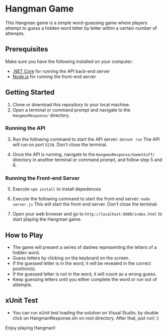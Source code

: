 # Hangman Game

This Hangman game is a simple word-guessing game where players attempt to guess a hidden word letter by letter within a certain number of attempts.

## Prerequisites

Make sure you have the following installed on your computer:

- [.NET Core](https://dotnet.microsoft.com/download) for running the API back-end server
- [Node.js](https://nodejs.org/) for running the front-end server

## Getting Started

1. Clone or download this repository to your local machine.
2. Open a terminal or command prompt and navigate to the `HangmanResponse/` directory.

### Running the API

3. Run the following command to start the API server: `dotnet run`
The API will run on port `5238`. Don't close the terminal.

4. Once the API is running, navigate to the `HangmanResponse/GameStuff/` directory in another terminal or command prompt, and follow step 5 and 6.

### Running the Front-end Server

5. Execute `npm install` to install depedences

6. Execute the following command to start the front-end server: `node server.js`
This will start the front-end server. Don't close the terminal.

7. Open your web browser and go to `http://localhost:8080/index.html` to start playing the Hangman game.

## How to Play

- The game will present a series of dashes representing the letters of a hidden word.
- Guess letters by clicking on the keyboard on the screen.
- If the guessed letter is in the word, it will be revealed in the correct position(s).
- If the guessed letter is not in the word, it will count as a wrong guess.
- Keep guessing letters until you either complete the word or run out of attempts.

## xUnit Test

- You can run xUnit test loading the solution on Visual Studio, by double click on HangmanResponse.sln on root directory.
After that, just run! :)

Enjoy playing Hangman!
